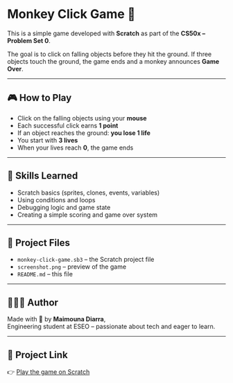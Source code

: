 # Monkey Click Game 🐒

This is a simple game developed with **Scratch** as part of the **CS50x – Problem Set 0**.

The goal is to click on falling objects before they hit the ground. If three objects touch the ground, the game ends and a monkey announces **Game Over**.

---

## 🎮 How to Play

- Click on the falling objects using your **mouse**
- Each successful click earns **1 point**
- If an object reaches the ground: **you lose 1 life**
- You start with **3 lives**
- When your lives reach **0**, the game ends

---

## 🧠 Skills Learned

- Scratch basics (sprites, clones, events, variables)
- Using conditions and loops
- Debugging logic and game state
- Creating a simple scoring and game over system

---

## 📁 Project Files

- `monkey-click-game.sb3` – the Scratch project file
- `screenshot.png` – preview of the game
- `README.md` – this file
  
---

## 🧑🏽‍💻 Author

Made with 💛 by **Maimouna Diarra**,  
Engineering student at ESEO – passionate about tech and eager to learn.

---

## 🔗 Project Link

👉 [Play the game on Scratch](https://scratch.mit.edu/projects/YOUR_PROJECT_ID_HERE)



